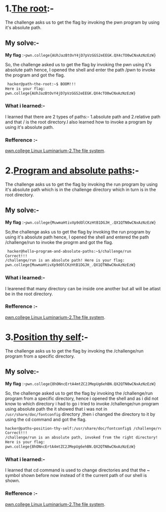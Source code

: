 # **1.<ins>The root</ins>**:-
   The challenge asks us to get the flag by invoking the pwn program by using it's absolute path.

## My solve:-
   **My flag** :-`pwn.college{AUhJazBtOvY4jD7pVzGGS2eEEGK.QX4cTO0wCNxAzNzEzW}`

   So, the challenge asked us to get the flag by invoking the pwn using it's absolute path hence, I opened the shell and enter the path /pwn to invoke the program and got the flag.
   ```bash
    hacker@path~the-root:~$ BOOM!!!
   Here is your flag:
   pwn.college{AUhJazBtOvY4jD7pVzGGS2eEEGK.QX4cTO0wCNxAzNzEzW}
   ```

### What i learned:-
   I learned that there are 2 types of paths:- 1.absolute path and 2.relative path and that / is the root directory.I also learned how to invoke a program by using it's absolute path.

   ### Refference :-
   [pwn.college Linux Luminarium-2.The file system](https://youtu.be/b67Jq6IZ3U8?list=PL-ymxv0nOtqqRAz1x90vxNbhmSkeYxHVC).
  
  # **2.<ins>Program and absolute paths</ins>**:-
 The challenge asks us to get the flag by invoking the run program by using it's absolute path which is in the challenge directory which in turn is in the root directory.
    
## My solve:-
   **My flag** :-`pwn.college{MuwmaHtivXp9dOlCKzHtB1DGJH_.QX1QTN0wCNxAzNzEzW}`

   So,the challenge asks us to get the flag by invoking the run program by using it's absolute path hence, I opened the shell and entered the path /challenge/run to invoke the progrm and got the flag.
   ```bash
    hacker@hello~program-and-absolute-paths:~$/challenge/run
   Correct!!!
   /challenge/run is an absolute path! Here is your flag:
   pwn.college{MuwmaHtivXp9dOlCKzHtB1DGJH_.QX1QTN0wCNxAzNzEzW}
   ```

### What i learned:-
   I learened that many directory can be inside one another but all will be atlast be in the root directory.

   ### Refference :-
   [pwn.college Linux Luminarium-2.The file system](https://youtu.be/b67Jq6IZ3U8?list=PL-ymxv0nOtqqRAz1x90vxNbhmSkeYxHVC).

# **3.<ins>Position thy self</ins>**:-
   The challenge asks us to get the flag by invoking the /challenge/run program from a specific directory.

## My solve:-
   **My flag** :-`pwn.college{8hONncErtA4mtZC2JMepUg6ehBN.QX2QTN0wCNxAzNzEzW}`

   So, the challenge asked us to get the flag by invoking the /challenge/run program from a specific directory, hence i opened the shell and as i did not know to which directory i had to go i tried to invoke /challenge/run program using absolute path the it showed that i was not in `/usr/share/doc/fontconfig` directory ,then i changed the directory to it by using the cd command and got the flag.
   ```bash
  hacker@paths~position-thy-self:/usr/share/doc/fontconfig$ /challenge/run
  Correct!!!
  /challenge/run is an absolute path, invoked from the right directory!
  Here is your flag:
  pwn.college{8hONncErtA4mtZC2JMepUg6ehBN.QX2QTN0wCNxAzNzEzW}
   ```

### What i learned:-
   I learned that cd command is used to change directories and that the ~ symbol shown before now instead of it the current path of our shell is shown.

   ### Refference :-
   [pwn.college Linux Luminarium-2.The file system](https://youtu.be/b67Jq6IZ3U8?list=PL-ymxv0nOtqqRAz1x90vxNbhmSkeYxHVC).   
